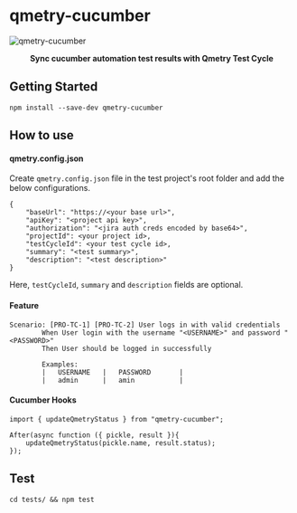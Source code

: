 # qmetry-cucumber

![qmetry-cucumber](https://github.com/user-attachments/assets/e2634d60-e8f6-4739-8d07-f67b90742376)

<p align="center"><b>Sync cucumber automation test results with Qmetry Test Cycle</b></p>

## Getting Started
```
npm install --save-dev qmetry-cucumber
```

## How to use

#### qmetry.config.json
Create `qmetry.config.json` file in the test project's root folder and add the below configurations.
```
{
    "baseUrl": "https://<your base url>",
    "apiKey": "<project api key>",
    "authorization": "<jira auth creds encoded by base64>",
    "projectId": <your project id>,
    "testCycleId": <your test cycle id>,
    "summary": "<test summary>",
    "description": "<test description>"
}
```
Here, `testCycleId`, `summary` and `description` fields are optional.

#### Feature
```
Scenario: [PRO-TC-1] [PRO-TC-2] User logs in with valid credentials
        When User login with the username "<USERNAME>" and password "<PASSWORD>"
        Then User should be logged in successfully

        Examples:
        |   USERNAME   |   PASSWORD       |
        |   admin      |   amin           |
```

#### Cucumber Hooks
```
import { updateQmetryStatus } from "qmetry-cucumber";

After(async function ({ pickle, result }){
    updateQmetryStatus(pickle.name, result.status);
});
```

## Test
```
cd tests/ && npm test
```